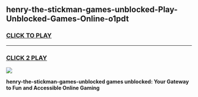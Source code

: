 
## henry-the-stickman-games-unblocked-Play-Unblocked-Games-Online-o1pdt
<h3>
<a href="https://premium76.site?title=henry-the-stickman-games-unblocked&ref=25A">CLICK TO PLAY</a></h3>
<hr>

<h3>
<a href="https://premium76.site?title=henry-the-stickman-games-unblocked&ref=25A">CLICK 2 PLAY</a>
  
</h3>

<a href="https://premium76.site?title=henry-the-stickman-games-unblocked&ref=25A"><img src="https://clearcache.store/games.png"></a>


**henry-the-stickman-games-unblocked games unblocked: Your Gateway to Fun and Accessible Online Gaming**
